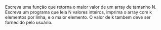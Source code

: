 Escreva uma função que retorna o maior valor de um array de tamanho N. 
Escreva um programa que leia N valores inteiros, imprima o array com k elementos por linha,
e o maior elemento. O valor de k tambem deve ser fornecido pelo usuário.